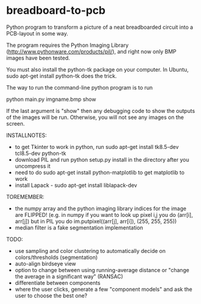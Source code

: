 breadboard-to-pcb
=================

Python program to transform a picture of a neat breadboarded circuit into a
PCB-layout in some way.

The program requires the Python Imaging Library
(http://www.pythonware.com/products/pil/), and right now only BMP images have
been tested.

You must also install the python-tk package on your computer. In Ubuntu, sudo
apt-get install python-tk does the trick.

The way to run the command-line python program is to run

python main.py imgname.bmp show

If the last argument is "show" then any debugging code to show the outputs of
the images will be run. Otherwise, you will not see any images on the screen.

INSTALLNOTES:
* to get Tkinter to work in python, run
sudo apt-get install tk8.5-dev tcl8.5-dev python-tk
* download PIL and run python setup.py install in the directory after you uncompress it
* need to do sudo apt-get install python-matplotlib to get matplotlib to work
* install Lapack - sudo apt-get install liblapack-dev

TOREMEMBER:
* the numpy array and the python imaging library indices for the image are FLIPPED! (e.g. in numpy if you want to look up pixel i,j you do (arr[i], arr[j]) but in PIL you do im.putpixel((arr[j], arr[i]), (255, 255, 255))
* median filter is a fake segmentation implementation

TODO: 
* use sampling and color clustering to automatically decide on colors/thresholds (segmentation)
* auto-align birdseye view
* option to change between using running-average distance or "change the average in a significant way" (RANSAC)
* differentiate between components
* where the user clicks, generate a few "component models" and ask the user to choose the best one?
